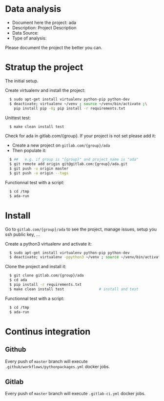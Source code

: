 # Data analysis
- Document here the project: ada
- Description: Project Description
- Data Source:
- Type of analysis:

Please document the project the better you can.

# Stratup the project

The initial setup.

Create virtualenv and install the project:
```bash
  $ sudo apt-get install virtualenv python-pip python-dev
  $ deactivate; virtualenv ~/venv ; source ~/venv/bin/activate ;\
    pip install pip -U; pip install -r requirements.txt
```

Unittest test:
```bash
  $ make clean install test
```

Check for ada in gitlab.com/{group}.
If your project is not set please add it:

- Create a new project on `gitlab.com/{group}/ada`
- Then populate it:

```bash
  $ ##   e.g. if group is "{group}" and project_name is "ada"
  $ git remote add origin git@gitlab.com:{group}/ada.git
  $ git push -u origin master
  $ git push -u origin --tags
```

Functionnal test with a script:
```bash
  $ cd /tmp
  $ ada-run
```
# Install
Go to `gitlab.com/{group}/ada` to see the project, manage issues,
setup you ssh public key, ...

Create a python3 virtualenv and activate it:
```bash
  $ sudo apt-get install virtualenv python-pip python-dev
  $ deactivate; virtualenv -ppython3 ~/venv ; source ~/venv/bin/activate
```

Clone the project and install it:
```bash
  $ git clone gitlab.com/{group}/ada
  $ cd ada
  $ pip install -r requirements.txt
  $ make clean install test                # install and test
```
Functionnal test with a script:
```bash
  $ cd /tmp
  $ ada-run
``` 

# Continus integration
## Github 
Every push of `master` branch will execute `.github/workflows/pythonpackages.yml` docker jobs.
## Gitlab
Every push of `master` branch will execute `.gitlab-ci.yml` docker jobs.
